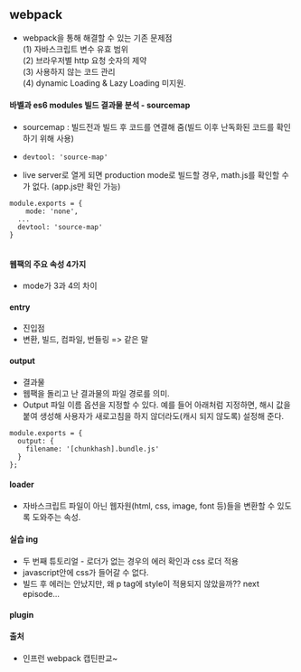 ## webpack
- webpack을 통해 해결할 수 있는 기존 문제점  
  (1) 자바스크립트 변수 유효 범위  
  (2) 브라우저별 http 요청 숫자의 제약  
  (3) 사용하지 않는 코드 관리  
  (4) dynamic Loading & Lazy Loading 미지원.
       
  
#### 바벨과 es6 modules 빌드 결과물 분석 - sourcemap
- sourcemap : 빌드전과 빌드 후 코드를 연결해 줌(빌드 이후 난독화된 코드를 확인하기 위해 사용) 
 - `devtool: 'source-map'` 

- live server로 열게 되면 production mode로 빌드할 경우, math.js를 확인할 수가 없다. (app.js만 확인 가능) 
   
```
module.exports = {
	mode: 'none',
  ...
  devtool: 'source-map'
}  
  
```
  
#### 웹팩의 주요 속성 4가지
- mode가 3과 4의 차이

#### entry
- 진입점
- 변환, 빌드, 컴파일, 번들링 => 같은 말 

#### output
- 결과물
- 웹팩을 돌리고 난 결과물의 파일 경로를 의미. 
- Output 파일 이름 옵션을 지정할 수 있다. 예를 들어 아래처럼 지정하면, 해시 값을 붙여 생성해 사용자가 새로고침을 하지 않더라도(캐시 되지 않도록) 설정해 준다. 
   
```
module.exports = {
  output: {
    filename: '[chunkhash].bundle.js'
  }
};
```
  
#### loader
- 자바스크립트 파일이 아닌 웹자원(html, css, image, font 등)들을 변환할 수 있도록 도와주는 속성. 

#### 실습 ing
- 두 번째 튜토리얼 - 로더가 없는 경우의 에러 확인과 css 로더 적용
- javascript안에 css가 들어갈 수 없다. 
- 빌드 후 에러는 안났지만, 왜 p tag에 style이 적용되지 않았을까?? next episode... 

#### plugin
  
#### 출처
- 인프런 webpack 캡틴판교~
   
